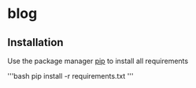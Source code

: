 # blog
## Installation

Use the package manager [pip](https://pip.pypa.io/en/stable/) to install all requirements

'''bash
pip install -r requirements.txt
'''
